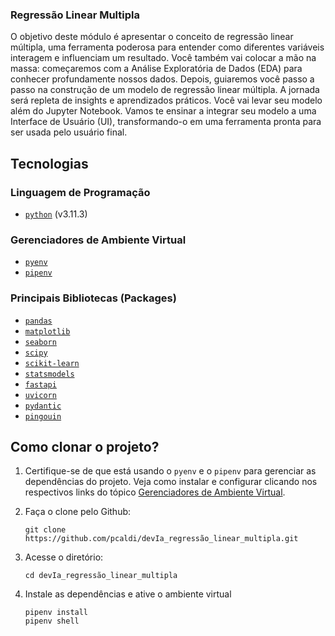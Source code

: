 ### Regressão Linear Multipla

O objetivo deste módulo é apresentar o conceito de regressão linear múltipla, uma ferramenta poderosa para entender como diferentes variáveis interagem e influenciam um resultado. Você também vai colocar a mão na massa: começaremos com a Análise Exploratória de Dados (EDA) para conhecer profundamente nossos dados. Depois, guiaremos você passo a passo na construção de um modelo de regressão linear múltipla. A jornada será repleta de insights e aprendizados práticos. Você vai levar seu modelo além do Jupyter Notebook. Vamos te ensinar a integrar seu modelo a uma Interface de Usuário (UI), transformando-o em uma ferramenta pronta para ser usada pelo usuário final.


## Tecnologias

### Linguagem de Programação

- [`python`](https://www.python.org/) (v3.11.3)

### Gerenciadores de Ambiente Virtual

- [`pyenv`](https://github.com/pyenv/pyenv)
- [`pipenv`](https://pipenv.pypa.io/en/latest/)

### Principais Bibliotecas (Packages)

- [`pandas`](https://pandas.pydata.org/)
- [`matplotlib`](https://matplotlib.org/)
- [`seaborn`](https://seaborn.pydata.org/)
- [`scipy`](https://scipy.org/)
- [`scikit-learn`](https://scikit-learn.org/stable/)
- [`statsmodels`](https://www.statsmodels.org/stable/index.html)
- [`fastapi`](https://fastapi.tiangolo.com/)
- [`uvicorn`](https://www.uvicorn.org/)
- [`pydantic`](https://docs.pydantic.dev/latest/)
- [`pingouin`](https://pingouin-stats.org/build/html/index.html)

## Como clonar o projeto?

1. Certifique-se de que está usando o `pyenv` e o `pipenv` para gerenciar as dependências do projeto. Veja como instalar e configurar clicando nos respectivos links do tópico [Gerenciadores de Ambiente Virtual](#gerenciadores-de-ambiente-virtual).

2. Faça o clone pelo Github:

    ```shell
    git clone https://github.com/pcaldi/devIa_regressão_linear_multipla.git
    ```

3. Acesse o diretório:

    ```shell
    cd devIa_regressão_linear_multipla
    ```

4. Instale as dependências e ative o ambiente virtual

    ```shell
    pipenv install
    pipenv shell
    ```
